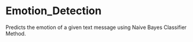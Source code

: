 # Emotion_Detection
Predicts the emotion of a given text message using Naive Bayes Classifier Method.

